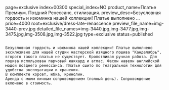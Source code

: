 page=exclusive
index=00300
special_index=NO
product_name=Платье Премиум. Поздний Ренессанс, стилизация.
preview_desc=Безусловная гордость и изюминка нашей коллекции! Платье выполнено ...
price=4000
root=exclusive/dress-late-renascence
preview_file_name=img-3440-prev.jpg
detailed_file_names=img-3440.jpg,img-3477.jpg,img-3475.jpg,img-3508.jpg,img-3522.jpg
type=exclusive
status=published
~~~~~~

Безусловная гордость и изюминка нашей коллекции! Платье выполнено эксклюзивно для нашей студии мастерской изящного пошива "Канделябръ", второго такого платья не существует. Кропотливая ручная работа. Для пошива использован парчовый жаккард и атлас. Фасон навеян английской модой позднего ренессанса. Платье сшито по театральной технологии для удобства эксплуатации и хранения.
В комплекте корсет, юбка, кринолин.
Аренда с моим личным сопровождением (полный день). Сопровождение включено в стоимость.